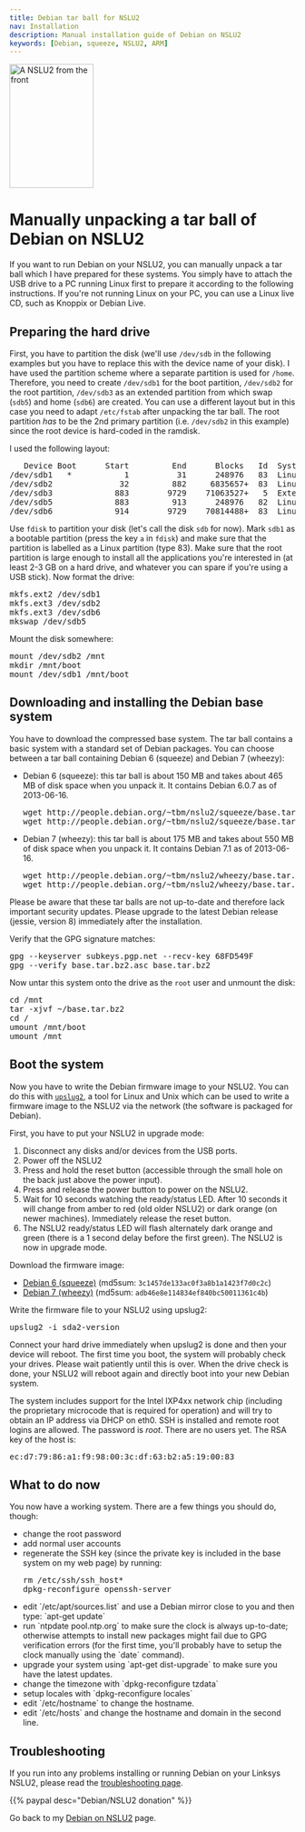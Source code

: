 ```yaml
---
title: Debian tar ball for NSLU2
nav: Installation
description: Manual installation guide of Debian on NSLU2
keywords: [Debian, squeeze, NSLU2, ARM]
---
```


<div class="right">
<img src = "../images/r_nslu2_front.jpg" class="border" alt="A NSLU2 from the front" width="148" height="218" />
</div>

<h1>Manually unpacking a tar ball of Debian on NSLU2</h1>

If you want to run Debian on your NSLU2, you can manually unpack a tar
ball which I have prepared for these systems.  You simply have to attach
the USB drive to a PC running Linux first to prepare it according to the
following instructions.  If you're not running Linux on your PC, you can
use a Linux live CD, such as Knoppix or Debian Live.

<h2>Preparing the hard drive</h2>

First, you have to partition the disk (we'll use `/dev/sdb` in the
following examples but you have to replace this with the device name of
your disk).  I have used the partition scheme where a separate partition is
used for `/home`.  Therefore, you need to create `/dev/sdb1` for the boot
partition, `/dev/sdb2` for the root partition, `/dev/sdb3` as an extended
partition from which swap (`sdb5`) and home (`sdb6`) are created.  You can
use a different layout but in this case you need to adapt `/etc/fstab`
after unpacking the tar ball.  The root partition <em>has</em> to be the
2nd primary partition (i.e. `/dev/sdb2` in this example) since the root
device is hard-coded in the ramdisk.

I used the following layout:

<div class="code">
<pre>
   Device Boot      Start         End      Blocks   Id  System
/dev/sdb1   *           1          31      248976   83  Linux
/dev/sdb2              32         882     6835657+  83  Linux
/dev/sdb3             883        9729    71063527+   5  Extended
/dev/sdb5             883         913      248976   82  Linux swap
/dev/sdb6             914        9729    70814488+  83  Linux
</pre>
</div>

Use `fdisk` to partition your disk (let's call the disk `sdb` for now).
Mark `sdb1` as a bootable partition (press the key `a` in `fdisk`) and make
sure that the partition is labelled as a Linux partition (type 83).  Make
sure that the root partition is large enough to install all the
applications you're interested in (at least 2-3 GB on a hard drive, and
whatever you can spare if you're using a USB stick).  Now format the drive:

<div class="code">
<pre>
mkfs.ext2 /dev/sdb1
mkfs.ext3 /dev/sdb2
mkfs.ext3 /dev/sdb6
mkswap /dev/sdb5
</pre>
</div>

Mount the disk somewhere:

<div class="code">
<pre>
mount /dev/sdb2 /mnt
mkdir /mnt/boot
mount /dev/sdb1 /mnt/boot
</pre>
</div>

<h2>Downloading and installing the Debian base system</h2>

You have to download the compressed base system.  The tar ball contains a
basic system with a standard set of Debian packages.  You can choose
between a tar ball containing Debian 6 (squeeze) and Debian 7 (wheezy):

<ul>

<li>Debian 6 (squeeze): this tar ball is about 150 MB and takes about 465
MB of disk space when you unpack it.  It contains Debian 6.0.7 as of
2013-06-16.

<div class="code">
<pre>
wget http://people.debian.org/~tbm/nslu2/squeeze/base.tar.bz2
wget http://people.debian.org/~tbm/nslu2/squeeze/base.tar.bz2.asc
</pre>
</div>

</li>

<li>Debian 7 (wheezy): this tar ball is about 175 MB and takes about 550 MB
of disk space when you unpack it.  It contains Debian 7.1 as of 2013-06-16.

<div class="code">
<pre>
wget http://people.debian.org/~tbm/nslu2/wheezy/base.tar.bz2
wget http://people.debian.org/~tbm/nslu2/wheezy/base.tar.bz2.asc
</pre>
</div>

</li>

</ul>

Please be aware that these tar balls are not up-to-date and therefore lack
important security updates.  Please upgrade to the latest Debian release
(jessie, version 8) immediately after the installation.

Verify that the GPG signature matches:

<div class="code">
<pre>
gpg --keyserver subkeys.pgp.net --recv-key 68FD549F
gpg --verify base.tar.bz2.asc base.tar.bz2
</pre>
</div>

Now untar this system onto the drive as the `root` user and unmount the
disk:

<div class="code">
<pre>
cd /mnt
tar -xjvf ~/base.tar.bz2
cd /
umount /mnt/boot
umount /mnt
</pre>
</div>

<h2>Boot the system</h2>

Now you have to write the Debian firmware image to your NSLU2.  You can do
this with <a href =
"http://www.nslu2-linux.org/wiki/Main/UpSlug2">`upslug2`</a>, a tool for
Linux and Unix which can be used to write a firmware image to the NSLU2 via
the network (the software is packaged for Debian).

First, you have to put your NSLU2 in upgrade mode:

<ol>

<li>Disconnect any disks and/or devices from the USB ports.</li>

<li>Power off the NSLU2</li>

<li>Press and hold the reset button (accessible through the small hole on
the back just above the power input).</li>

<li>Press and release the power button to power on the NSLU2.</li>

<li>Wait for 10 seconds watching the ready/status LED.  After 10 seconds it
will change from amber to red (old older NSLU2) or dark orange (on newer
machines).  Immediately release the reset button.</li>

<li>The NSLU2 ready/status LED will flash alternately dark orange and green
(there is a 1 second delay before the first green).  The NSLU2 is now in
upgrade mode.</li>

</ol>

Download the firmware image:

* <a href = "http://www.cyrius.com/debian/nslu2/files/armel/sda2-2.6.32-5">Debian 6
(squeeze)</a> (md5sum: `3c1457de133ac0f3a8b1a1423f7d0c2c`)
* <a href = "http://www.cyrius.com/debian/nslu2/files/armel/sda2-3.2.0-4">Debian 7
(wheezy)</a> (md5sum: `adb46e8e114834ef840bc50011361c4b`)

Write the firmware file to your NSLU2 using upslug2:

<div class="code">
<pre>
upslug2 -i sda2-<span class="input">version</span>
</pre>
</div>

Connect your hard drive immediately when upslug2 is done and then your
device will reboot.  The first time you boot, the system will probably
check your drives.  Please wait patiently until this is over.  When the
drive check is done, your NSLU2 will reboot again and directly boot into
your new Debian system.

The system includes support for the Intel IXP4xx network chip (including
the proprietary microcode that is required for operation) and will try to
obtain an IP address via DHCP on eth0.  SSH is installed and remote root
logins are allowed.  The password is <i>root</i>.  There are no users yet.
The RSA key of the host is:

<div class="code">
<pre>
ec:d7:79:86:a1:f9:98:00:3c:df:63:b2:a5:19:00:83
</pre>
</div>

<h2>What to do now</h2>

You now have a working system.  There are a few things you should do,
though:

<ul>

<li>change the root password</li>

<li>add normal user accounts</li>

<li>regenerate the SSH key (since the private key is included in the base
system on my web page) by running:

<div class="code">
<pre>
rm /etc/ssh/ssh_host*
dpkg-reconfigure openssh-server
</pre>
</div>

</li>

<li>edit `/etc/apt/sources.list` and use a Debian mirror close to you and
then type: `apt-get update`</li>

<li>run `ntpdate pool.ntp.org` to make sure the clock is always up-to-date;
otherwise attempts to install new packages might fail due to GPG
verification errors (for the first time, you'll probably have to setup the
clock manually using the `date` command).</li>

<li>upgrade your system using `apt-get dist-upgrade` to make sure you have
the latest updates.</li>

<li>change the timezone with `dpkg-reconfigure tzdata`</li>

<li>setup locales with `dpkg-reconfigure locales`</li>

<li>edit `/etc/hostname` to change the hostname.</li>

<li>edit `/etc/hosts` and change the hostname and domain in the second line.</li>

</ul>

<h2>Troubleshooting</h2>

If you run into any problems installing or running Debian on your Linksys
NSLU2, please read the <a href = "../troubleshooting/">troubleshooting
page</a>.

{{% paypal desc="Debian/NSLU2 donation" %}}

Go back to my <a href = "..">Debian on NSLU2</a> page.


